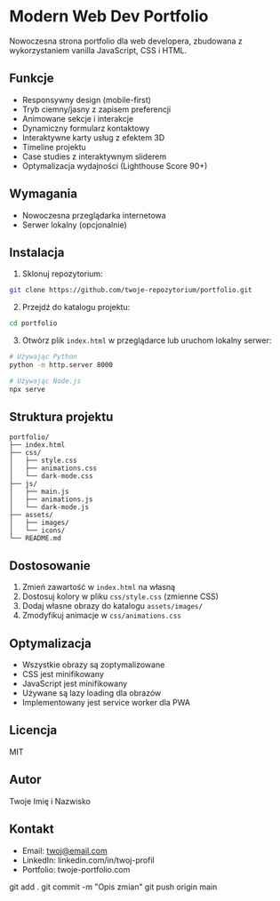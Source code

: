 # Modern Web Dev Portfolio

Nowoczesna strona portfolio dla web developera, zbudowana z wykorzystaniem vanilla JavaScript, CSS i HTML.

## Funkcje

- Responsywny design (mobile-first)
- Tryb ciemny/jasny z zapisem preferencji
- Animowane sekcje i interakcje
- Dynamiczny formularz kontaktowy
- Interaktywne karty usług z efektem 3D
- Timeline projektu
- Case studies z interaktywnym sliderem
- Optymalizacja wydajności (Lighthouse Score 90+)

## Wymagania

- Nowoczesna przeglądarka internetowa
- Serwer lokalny (opcjonalnie)

## Instalacja

1. Sklonuj repozytorium:
```bash
git clone https://github.com/twoje-repozytorium/portfolio.git
```

2. Przejdź do katalogu projektu:
```bash
cd portfolio
```

3. Otwórz plik `index.html` w przeglądarce lub uruchom lokalny serwer:
```bash
# Używając Python
python -m http.server 8000

# Używając Node.js
npx serve
```

## Struktura projektu

```
portfolio/
├── index.html
├── css/
│   ├── style.css
│   ├── animations.css
│   └── dark-mode.css
├── js/
│   ├── main.js
│   ├── animations.js
│   └── dark-mode.js
├── assets/
│   ├── images/
│   └── icons/
└── README.md
```

## Dostosowanie

1. Zmień zawartość w `index.html` na własną
2. Dostosuj kolory w pliku `css/style.css` (zmienne CSS)
3. Dodaj własne obrazy do katalogu `assets/images/`
4. Zmodyfikuj animacje w `css/animations.css`

## Optymalizacja

- Wszystkie obrazy są zoptymalizowane
- CSS jest minifikowany
- JavaScript jest minifikowany
- Używane są lazy loading dla obrazów
- Implementowany jest service worker dla PWA

## Licencja

MIT

## Autor

Twoje Imię i Nazwisko

## Kontakt

- Email: twoj@email.com
- LinkedIn: linkedin.com/in/twoj-profil
- Portfolio: twoje-portfolio.com 

git add .
git commit -m "Opis zmian"
git push origin main